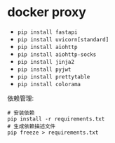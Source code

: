 # docker proxy
* `pip install fastapi`
* `pip install uvicorn[standard]`
* `pip install aiohttp`
* `pip install aiohttp-socks`
* `pip install jinja2`
* `pip install pyjwt`
* `pip install prettytable`
* `pip install colorama`


依赖管理:
```
# 安装依赖
pip install -r requirements.txt
# 生成依赖描述文件
pip freeze > requirements.txt
```